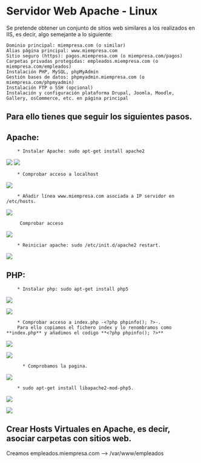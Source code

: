 # Servidor Web Apache - Linux

Se pretende obtener un conjunto de sitios web similares a los realizados en IIS, es decir, algo semejante a lo siguiente:

    Dominio principal: miempresa.com (o similar)
    Alias página principal: www.miempresa.com
    Sitio seguro (https): pagos.miempresa.com (o miempresa.com/pagos)
    Carpetas privadas protegidas: empleados.miempresa.com (o miempresa.com/empleados)
    Instalación PHP, MySQL, phpMyAdmin
    Gestión bases de datos: phpmyadmin.miempresa.com (o miempresa.com/phpmyadmin)
    Instalación FTP o SSH (opcional)
    Instalación y configuración plataforma Drupal, Joomla, Moodle, Gallery, osCommerce, etc. en página principal


## Para ello tienes que seguir los siguientes pasos.


## Apache:
        * Instalar Apache: sudo apt-get install apache2

![](imagen/1.PNG)
![](imagen/2.PNG)

        * Comprobar acceso a localhost

![](imagen/3.PNG)

        * Añadir línea www.miempresa.com asociada a IP servidor en /etc/hosts.

![](imagen/4.PNG)

         Comprobar acceso

![](imagen/5.PNG)

        * Reiniciar apache: sudo /etc/init.d/apache2 restart.

![](imagen/6.PNG)



## PHP:
        * Instalar php: sudo apt-get install php5

![](imagen/7.PNG)

![](imagen/8.PNG)

        * Comprobar acceso a index.php -<?php phpinfo(); ?>-.
        Para ello copiamos el fichero index y lo renombramos como **index.php** y añadimos el codigo **<?php phpinfo(); ?>**

![](imagen/9.PNG)

![](imagen/10.PNG)

          * Comprobamos la pagina.

![](imagen/11.PNG)

        * sudo apt-get install libapache2-mod-php5.

![](imagen/12.PNG)

![](imagen/13.PNG)



## Crear Hosts Virtuales en Apache, es decir, asociar carpetas con sitios web.

Creamos empleados.miempresa.com --> /var/www/empleados
